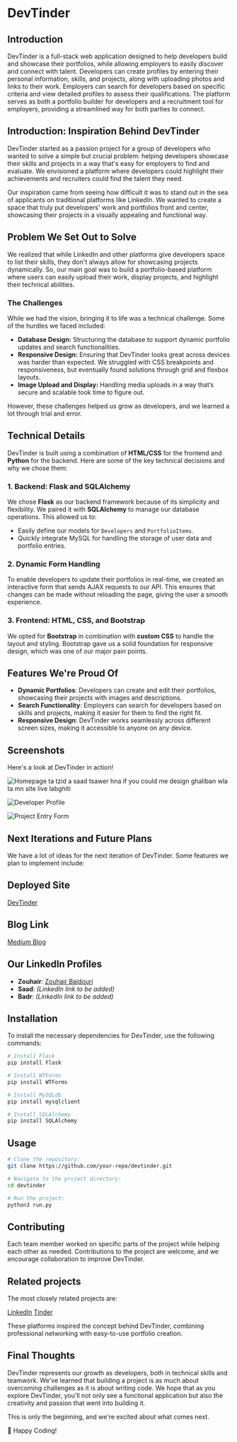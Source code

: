 # DevTinder

## Introduction
DevTinder is a full-stack web application designed to help developers build and showcase their portfolios, while allowing employers to easily discover and connect with talent. Developers can create profiles by entering their personal information, skills, and projects, along with uploading photos and links to their work. Employers can search for developers based on specific criteria and view detailed profiles to assess their qualifications. The platform serves as both a portfolio builder for developers and a recruitment tool for employers, providing a streamlined way for both parties to connect.
## Introduction: Inspiration Behind DevTinder

DevTinder started as a passion project for a group of developers who wanted to solve a simple but crucial problem: helping developers showcase their skills and projects in a way that's easy for employers to find and evaluate. We envisioned a platform where developers could highlight their achievements and recruiters could find the talent they need.

Our inspiration came from seeing how difficult it was to stand out in the sea of applicants on traditional platforms like LinkedIn. We wanted to create a space that truly put developers' work and portfolios front and center, showcasing their projects in a visually appealing and functional way.

## Problem We Set Out to Solve

We realized that while LinkedIn and other platforms give developers space to list their skills, they don't always allow for showcasing projects dynamically. So, our main goal was to build a portfolio-based platform where users can easily upload their work, display projects, and highlight their technical abilities.

### The Challenges

While we had the vision, bringing it to life was a technical challenge. Some of the hurdles we faced included:
- **Database Design:** Structuring the database to support dynamic portfolio updates and search functionalities.
- **Responsive Design:** Ensuring that DevTinder looks great across devices was harder than expected. We struggled with CSS breakpoints and responsiveness, but eventually found solutions through grid and flexbox layouts.
- **Image Upload and Display:** Handling media uploads in a way that’s secure and scalable took time to figure out.

However, these challenges helped us grow as developers, and we learned a lot through trial and error.

## Technical Details

DevTinder is built using a combination of **HTML/CSS** for the frontend and **Python** for the backend. Here are some of the key technical decisions and why we chose them:

### 1. Backend: Flask and SQLAlchemy
We chose **Flask** as our backend framework because of its simplicity and flexibility. We paired it with **SQLAlchemy** to manage our database operations. This allowed us to:
- Easily define our models for `Developers` and `PortfolioItems`.
- Quickly integrate MySQL for handling the storage of user data and portfolio entries.

### 2. Dynamic Form Handling
To enable developers to update their portfolios in real-time, we created an interactive form that sends AJAX requests to our API. This ensures that changes can be made without reloading the page, giving the user a smooth experience.

### 3. Frontend: HTML, CSS, and Bootstrap
We opted for **Bootstrap** in combination with **custom CSS** to handle the layout and styling. Bootstrap gave us a solid foundation for responsive design, which was one of our major pain points.


## Features We're Proud Of

- **Dynamic Portfolios**: Developers can create and edit their portfolios, showcasing their projects with images and descriptions.
- **Search Functionality**: Employers can search for developers based on skills and projects, making it easier for them to find the right fit.
- **Responsive Design**: DevTinder works seamlessly across different screen sizes, making it accessible to anyone on any device.


## Screenshots

Here's a look at DevTinder in action!

![Homepage](path/to/homepage.png) ta tzid a saad tsawer hna if you could me design ghaliban wla ta mn site live labghiti

![Developer Profile](path/to/developer_profile.png)

![Project Entry Form](path/to/project_form.png)

## Next Iterations and Future Plans

We have a lot of ideas for the next iteration of DevTinder. Some features we plan to implement include:

## Deployed Site
[DevTinder](http://zoubjd.tech)

## Blog Link
[Medium Blog](https://medium.com/...)

## Our LinkedIn Profiles
- **Zouhair**: [Zouhair Bajdouri](https://www.linkedin.com/in/zouhair-bajdouri-5a33a5280/)
- **Saad**: *(LinkedIn link to be added)*
- **Badr**: *(LinkedIn link to be added)*

## Installation

To install the necessary dependencies for DevTinder, use the following commands:

```bash
# Install Flask
pip install Flask

# Install WTForms
pip install WTForms

# Install MySQLdb
pip install mysqlclient

# Install SQLAlchemy
pip install SQLAlchemy
```
## Usage
```bash
# Clone the repository:
git clone https://github.com/your-repo/devtinder.git

# Navigate to the project directory:
cd devtinder

# Run the project:
python3 run.py

```

## Contributing

Each team member worked on specific parts of the project while helping each other as needed. Contributions to the project are welcome, and we encourage collaboration to improve DevTinder.

## Related projects

The most closely related projects are:

[LinkedIn](https://www.linkedin.com/)
[Tinder](https://tinder.com/)

These platforms inspired the concept behind DevTinder, combining professional networking with easy-to-use portfolio creation.

## Final Thoughts

DevTinder represents our growth as developers, both in technical skills and teamwork. We've learned that building a project is as much about overcoming challenges as it is about writing code. We hope that as you explore DevTinder, you'll not only see a functional application but also the creativity and passion that went into building it.

This is only the beginning, and we're excited about what comes next.

🚀 Happy Coding!
